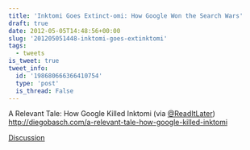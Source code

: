 ```yaml
---
title: 'Inktomi Goes Extinct-omi: How Google Won the Search Wars'
draft: true
date: 2012-05-05T14:48:56+00:00
slug: '201205051448-inktomi-goes-extinktomi'
tags:
  - tweets
is_tweet: true
tweet_info:
  id: '198680666366410754'
  type: 'post'
  is_thread: False
---
```




A Relevant Tale: How Google Killed Inktomi (via [@ReadItLater](https://x.com/ReadItLater)) <http://diegobasch.com/a-relevant-tale-how-google-killed-inktomi>

[Discussion](https://x.com/sytelus/status/198680666366410754)
